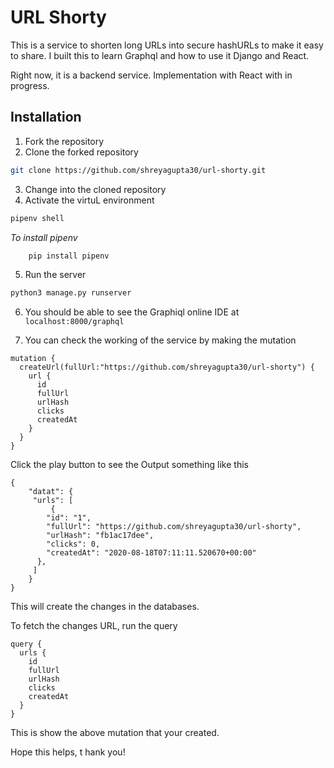 # URL Shorty
This is a service to shorten long URLs into secure hashURLs to make it easy to share. I built this to learn Graphql and how to use it Django and React. 

Right now, it is a backend service. Implementation with React with in progress. 

## Installation

1. Fork the repository
2. Clone the forked repository
``` bash
git clone https://github.com/shreyagupta30/url-shorty.git
```
3. Change into the cloned repository
4. Activate the virtuL environment
``` bash
pipenv shell
```
*To install pipenv*
```bash
    pip install pipenv
```
5. Run the server
``` bash
python3 manage.py runserver
```
6. You should be able to see the Graphiql online IDE at 
``` localhost:8000/graphql ```

7. You can check the working of the service by making the mutation
``` 
mutation {
  createUrl(fullUrl:"https://github.com/shreyagupta30/url-shorty") {
    url {
      id
      fullUrl
      urlHash
      clicks
      createdAt
    }
  }
}
```
Click the play button to see the Output something like this
```
{
    "datat": {
     "urls": [
         {
        "id": "1",
        "fullUrl": "https://github.com/shreyagupta30/url-shorty",
        "urlHash": "fb1ac17dee",
        "clicks": 0,
        "createdAt": "2020-08-18T07:11:11.520670+00:00"
      },
     ]
    }
}
```
This will create the changes in the databases.

To fetch the changes URL, run the query
``` 
query {
  urls {
    id
    fullUrl
    urlHash
    clicks
    createdAt
  }
}
```
This is show the above mutation that your created.

Hope this helps, t                                      hank you! 